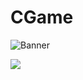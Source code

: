 # CGame

![Banner](https://cdn.discordapp.com/attachments/522143202426224654/797043603788660746/Plan_de_travail_1_copie.png)

![](https://cdn.discordapp.com/attachments/522143202426224654/797043223163306005/Plan_de_travail_1_copie_2.png)
